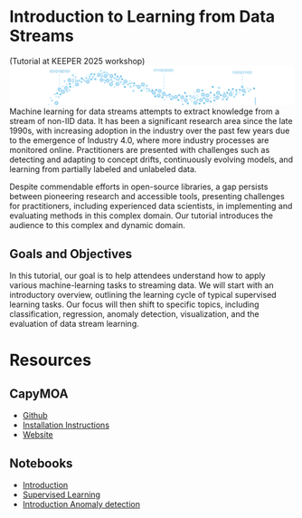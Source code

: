 # Introduction to Learning from Data Streams 

(Tutorial at KEEPER 2025 workshop)
![Alt text](Stream.png)
Machine learning for data streams attempts to extract knowledge from a stream of non-IID data.
It has been a significant research area since the late 1990s, with increasing adoption in the industry over the past few years due to the emergence of Industry 4.0, where more industry processes are monitored online. Practitioners are presented with challenges such as detecting and adapting to concept drifts, continuously evolving models, and learning from partially labeled and unlabeled data.

Despite commendable efforts in open-source libraries, a gap persists between pioneering research and accessible tools, presenting challenges for practitioners, including experienced data scientists, in implementing and evaluating methods in this complex domain. Our tutorial introduces the audience to this complex and dynamic domain.
## Goals and Objectives
In this tutorial, our goal is to help attendees understand how to apply various machine-learning tasks to streaming data. We will start with an introductory overview, outlining the learning cycle of typical supervised learning tasks. Our focus will then shift to specific topics, including classification, regression, anomaly detection, visualization, and the evaluation of data stream learning.

# Resources
## CapyMOA
- [Github](https://github.com/adaptive-machine-learning/CapyMOA)
- [Installation Instructions](https://capymoa.org/installation)
- [Website](https://capymoa.org/)

## Notebooks
- [Introduction](https://colab.research.google.com/drive/1DzBwvYioFGOKcHgbNH_lJGex6-tYpzVh)
- [Supervised Learning](https://colab.research.google.com/drive/1RecOo8vpE_S_tli9-feA7ko9Ppwt5mNd)
- [Introduction Anomaly detection](https://colab.research.google.com/drive/1aK7ypUscQQQFitIs9ArApwX8zFv2fiUv)